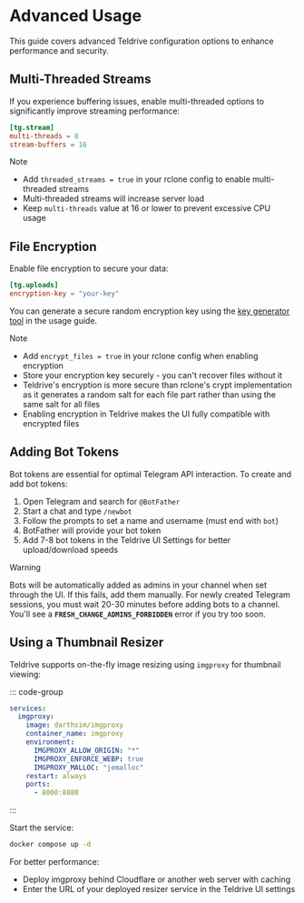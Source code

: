 # Advanced Usage

This guide covers advanced Teldrive configuration options to enhance performance and security.

## Multi-Threaded Streams

If you experience buffering issues, enable multi-threaded options to significantly improve streaming performance:

```toml
[tg.stream]
multi-threads = 8
stream-buffers = 16
```

> [!NOTE]  
> - Add `threaded_streams = true` in your rclone config to enable multi-threaded streams
> - Multi-threaded streams will increase server load
> - Keep `multi-threads` value at 16 or lower to prevent excessive CPU usage

## File Encryption

Enable file encryption to secure your data:

```toml
[tg.uploads]
encryption-key = "your-key"
```

You can generate a secure random encryption key using the [key generator tool](/docs/getting-started/usage.md#generate-secret-keys) in the usage guide.

> [!NOTE]
> - Add `encrypt_files = true` in your rclone config when enabling encryption
> - Store your encryption key securely - you can't recover files without it
> - Teldrive's encryption is more secure than rclone's crypt implementation as it generates a random salt for each file part rather than using the same salt for all files
> - Enabling encryption in Teldrive makes the UI fully compatible with encrypted files

## Adding Bot Tokens

Bot tokens are essential for optimal Telegram API interaction. To create and add bot tokens:

1. Open Telegram and search for `@BotFather`
2. Start a chat and type `/newbot`
3. Follow the prompts to set a name and username (must end with `bot`)
4. BotFather will provide your bot token
5. Add 7-8 bot tokens in the Teldrive UI Settings for better upload/download speeds

> [!WARNING]
> Bots will be automatically added as admins in your channel when set through the UI. If this fails, add them manually.
> For newly created Telegram sessions, you must wait 20-30 minutes before adding bots to a channel. You'll see a **`FRESH_CHANGE_ADMINS_FORBIDDEN`** error if you try too soon.

## Using a Thumbnail Resizer

Teldrive supports on-the-fly image resizing using `imgproxy` for thumbnail viewing:

::: code-group

```yml [docker-compose.yml]
services:
  imgproxy:
    image: darthsim/imgproxy
    container_name: imgproxy
    environment:
      IMGPROXY_ALLOW_ORIGIN: "*"
      IMGPROXY_ENFORCE_WEBP: true
      IMGPROXY_MALLOC: "jemalloc"
    restart: always
    ports:
      - 8000:8080
```
:::

Start the service:
```sh
docker compose up -d
```

For better performance:
- Deploy imgproxy behind Cloudflare or another web server with caching
- Enter the URL of your deployed resizer service in the Teldrive UI settings
